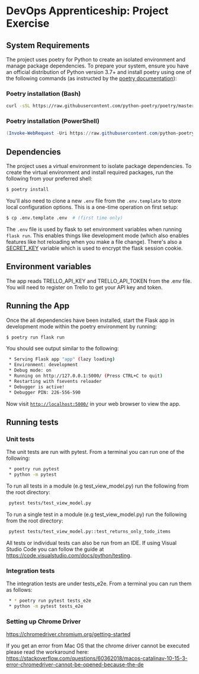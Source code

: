 # DevOps Apprenticeship: Project Exercise

## System Requirements

The project uses poetry for Python to create an isolated environment and manage package dependencies. To prepare your system, ensure you have an official distribution of Python version 3.7+ and install poetry using one of the following commands (as instructed by the [poetry documentation](https://python-poetry.org/docs/#system-requirements)):

### Poetry installation (Bash)

```bash
curl -sSL https://raw.githubusercontent.com/python-poetry/poetry/master/get-poetry.py | python
```

### Poetry installation (PowerShell)

```powershell
(Invoke-WebRequest -Uri https://raw.githubusercontent.com/python-poetry/poetry/master/get-poetry.py -UseBasicParsing).Content | python
```

## Dependencies

The project uses a virtual environment to isolate package dependencies. To create the virtual environment and install required packages, run the following from your preferred shell:

```bash
$ poetry install
```

You'll also need to clone a new `.env` file from the `.env.template` to store local configuration options. This is a one-time operation on first setup:

```bash
$ cp .env.template .env  # (first time only)
```

The `.env` file is used by flask to set environment variables when running `flask run`. This enables things like development mode (which also enables features like hot reloading when you make a file change). There's also a [SECRET_KEY](https://flask.palletsprojects.com/en/1.1.x/config/#SECRET_KEY) variable which is used to encrypt the flask session cookie.

## Environment variables
The app reads TRELLO_API_KEY and TRELLO_API_TOKEN from the .env file. You will need to register on Trello to get your API key and token.

## Running the App

Once the all dependencies have been installed, start the Flask app in development mode within the poetry environment by running:
```bash
$ poetry run flask run
```

You should see output similar to the following:
```bash
 * Serving Flask app "app" (lazy loading)
 * Environment: development
 * Debug mode: on
 * Running on http://127.0.0.1:5000/ (Press CTRL+C to quit)
 * Restarting with fsevents reloader
 * Debugger is active!
 * Debugger PIN: 226-556-590
```
Now visit [`http://localhost:5000/`](http://localhost:5000/) in your web browser to view the app.

## Running tests

### Unit tests
The unit tests are run with pytest. From a terminal you can run one of the following:
```bash
 * poetry run pytest
 * python -m pytest
```

To run all tests in a module (e.g test_view_model.py) run the following from the root directory:
```bash
 pytest tests/test_view_model.py
```

To run a single test in a module (e.g test_view_model.py) run the following from the root directory:
```bash
 pytest tests/test_view_model.py::test_returns_only_todo_items
```

All tests or individual tests can also be run from an IDE. If using Visual Studio Code you can follow the guide at https://code.visualstudio.com/docs/python/testing.

### Integration tests

The integration tests are under tests_e2e. From a terminal you can run them as follows:
```bash
 * * poetry run pytest tests_e2e
 * python -m pytest tests_e2e
```

### Setting up Chrome Driver
https://chromedriver.chromium.org/getting-started

If you get an error from Mac OS that the chrome driver cannot be executed please read the workaround here: https://stackoverflow.com/questions/60362018/macos-catalinav-10-15-3-error-chromedriver-cannot-be-opened-because-the-de